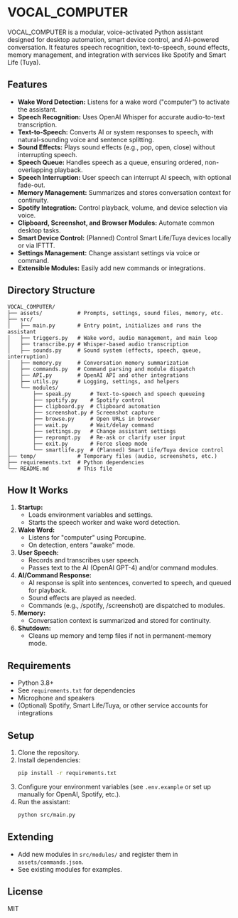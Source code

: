 # VOCAL_COMPUTER

VOCAL_COMPUTER is a modular, voice-activated Python assistant designed for desktop automation, smart device control, and AI-powered conversation. It features speech recognition, text-to-speech, sound effects, memory management, and integration with services like Spotify and Smart Life (Tuya).

## Features

- **Wake Word Detection:** Listens for a wake word ("computer") to activate the assistant.
- **Speech Recognition:** Uses OpenAI Whisper for accurate audio-to-text transcription.
- **Text-to-Speech:** Converts AI or system responses to speech, with natural-sounding voice and sentence splitting.
- **Sound Effects:** Plays sound effects (e.g., pop, open, close) without interrupting speech.
- **Speech Queue:** Handles speech as a queue, ensuring ordered, non-overlapping playback.
- **Speech Interruption:** User speech can interrupt AI speech, with optional fade-out.
- **Memory Management:** Summarizes and stores conversation context for continuity.
- **Spotify Integration:** Control playback, volume, and device selection via voice.
- **Clipboard, Screenshot, and Browser Modules:** Automate common desktop tasks.
- **Smart Device Control:** (Planned) Control Smart Life/Tuya devices locally or via IFTTT.
- **Settings Management:** Change assistant settings via voice or command.
- **Extensible Modules:** Easily add new commands or integrations.

## Directory Structure

```
VOCAL_COMPUTER/
├── assets/           # Prompts, settings, sound files, memory, etc.
├── src/
│   ├── main.py       # Entry point, initializes and runs the assistant
│   ├── triggers.py   # Wake word, audio management, and main loop
│   ├── transcribe.py # Whisper-based audio transcription
│   ├── sounds.py     # Sound system (effects, speech, queue, interruption)
│   ├── memory.py     # Conversation memory summarization
│   ├── commands.py   # Command parsing and module dispatch
│   ├── API.py        # OpenAI API and other integrations
│   ├── utils.py      # Logging, settings, and helpers
│   └── modules/
│       ├── speak.py      # Text-to-speech and speech queueing
│       ├── spotify.py    # Spotify control
│       ├── clipboard.py  # Clipboard automation
│       ├── screenshot.py # Screenshot capture
│       ├── browse.py     # Open URLs in browser
│       ├── wait.py       # Wait/delay command
│       ├── settings.py   # Change assistant settings
│       ├── reprompt.py   # Re-ask or clarify user input
│       ├── exit.py       # Force sleep mode
│       └── smartlife.py  # (Planned) Smart Life/Tuya device control
├── temp/             # Temporary files (audio, screenshots, etc.)
├── requirements.txt  # Python dependencies
└── README.md         # This file
```

## How It Works

1. **Startup:**
   - Loads environment variables and settings.
   - Starts the speech worker and wake word detection.
2. **Wake Word:**
   - Listens for "computer" using Porcupine.
   - On detection, enters "awake" mode.
3. **User Speech:**
   - Records and transcribes user speech.
   - Passes text to the AI (OpenAI GPT-4) and/or command modules.
4. **AI/Command Response:**
   - AI response is split into sentences, converted to speech, and queued for playback.
   - Sound effects are played as needed.
   - Commands (e.g., /spotify, /screenshot) are dispatched to modules.
5. **Memory:**
   - Conversation context is summarized and stored for continuity.
6. **Shutdown:**
   - Cleans up memory and temp files if not in permanent-memory mode.

## Requirements

- Python 3.8+
- See `requirements.txt` for dependencies
- Microphone and speakers
- (Optional) Spotify, Smart Life/Tuya, or other service accounts for integrations

## Setup

1. Clone the repository.
2. Install dependencies:
   ```sh
   pip install -r requirements.txt
   ```
3. Configure your environment variables (see `.env.example` or set up manually for OpenAI, Spotify, etc.).
4. Run the assistant:
   ```sh
   python src/main.py
   ```

## Extending
- Add new modules in `src/modules/` and register them in `assets/commands.json`.
- See existing modules for examples.

## License
MIT
